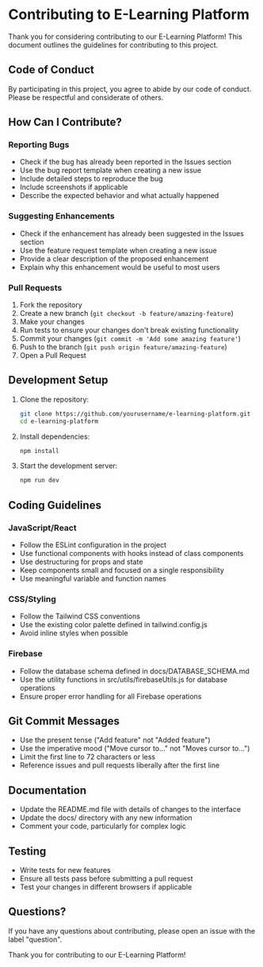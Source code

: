 # Contributing to E-Learning Platform

Thank you for considering contributing to our E-Learning Platform! This document outlines the guidelines for contributing to this project.

## Code of Conduct

By participating in this project, you agree to abide by our code of conduct. Please be respectful and considerate of others.

## How Can I Contribute?

### Reporting Bugs

- Check if the bug has already been reported in the Issues section
- Use the bug report template when creating a new issue
- Include detailed steps to reproduce the bug
- Include screenshots if applicable
- Describe the expected behavior and what actually happened

### Suggesting Enhancements

- Check if the enhancement has already been suggested in the Issues section
- Use the feature request template when creating a new issue
- Provide a clear description of the proposed enhancement
- Explain why this enhancement would be useful to most users

### Pull Requests

1. Fork the repository
2. Create a new branch (`git checkout -b feature/amazing-feature`)
3. Make your changes
4. Run tests to ensure your changes don't break existing functionality
5. Commit your changes (`git commit -m 'Add some amazing feature'`)
6. Push to the branch (`git push origin feature/amazing-feature`)
7. Open a Pull Request

## Development Setup

1. Clone the repository:
   ```bash
   git clone https://github.com/yourusername/e-learning-platform.git
   cd e-learning-platform
   ```

2. Install dependencies:
   ```bash
   npm install
   ```

3. Start the development server:
   ```bash
   npm run dev
   ```

## Coding Guidelines

### JavaScript/React

- Follow the ESLint configuration in the project
- Use functional components with hooks instead of class components
- Use destructuring for props and state
- Keep components small and focused on a single responsibility
- Use meaningful variable and function names

### CSS/Styling

- Follow the Tailwind CSS conventions
- Use the existing color palette defined in tailwind.config.js
- Avoid inline styles when possible

### Firebase

- Follow the database schema defined in docs/DATABASE_SCHEMA.md
- Use the utility functions in src/utils/firebaseUtils.js for database operations
- Ensure proper error handling for all Firebase operations

## Git Commit Messages

- Use the present tense ("Add feature" not "Added feature")
- Use the imperative mood ("Move cursor to..." not "Moves cursor to...")
- Limit the first line to 72 characters or less
- Reference issues and pull requests liberally after the first line

## Documentation

- Update the README.md file with details of changes to the interface
- Update the docs/ directory with any new information
- Comment your code, particularly for complex logic

## Testing

- Write tests for new features
- Ensure all tests pass before submitting a pull request
- Test your changes in different browsers if applicable

## Questions?

If you have any questions about contributing, please open an issue with the label "question".

Thank you for contributing to our E-Learning Platform!
